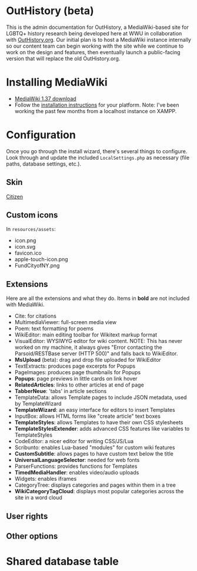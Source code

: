 # OutHistory (beta)
This is the admin documentation for OutHistory, a MediaWiki-based site for LGBTQ+ history research being developed here at WWU in collaboration with [OutHistory.org](https://outhistory.org). Our initial plan is to host a MediaWiki instance internally so our content team can begin working with the site while we continue to work on the design and features, then eventually launch a public-facing version that will replace the old OutHistory.org.

# Installing MediaWiki
- [MediaWiki 1.37 download](https://www.mediawiki.org/wiki/Download)
- Follow the [installation instructions](https://www.mediawiki.org/wiki/Manual:Installation_guide) for your platform. Note: I've been working the past few months from a localhost instance on XAMPP.
# Configuration
Once you go through the install wizard, there's several things to configure. Look through and update the included `LocalSettings.php` as necessary (file paths, database settings, etc.).

## Skin
[Citizen](https://github.com/StarCitizenTools/mediawiki-skins-Citizen)
## Custom icons
In `resources/assets`:
- icon.png
- icon.svg
- favicon.ico
- apple-touch-icon.png
- FundCityofNY.png
## Extensions
Here are all the extensions and what they do. Items in **bold** are not included with MediaWiki.
- Cite: for citations
- MultimediaViewer: full-screen media view
- Poem: text formatting for poems
- WikiEditor: main editing toolbar for Wikitext markup format
- VisualEditor: WYSIWYG editor for wiki content. NOTE: This has never worked on my machine, it always gives "Error contacting the Parsoid/RESTBase server (HTTP 500)" and falls back to WikiEditor.
- **MsUpload** (beta): drag and drop file uploaded for WikiEditor
- TextExtracts: produces page excerpts for Popups
- PageImages: produces page thumbnails for Popups
- **Popups**: page previews in little cards on link hover
- **RelatedArticles**: links to other articles at end of page
- **TabberNeue**: 'tabs' in article sections
- TemplateData: allows Template pages to include JSON metadata, used by TemplateWizard
- **TemplateWizard**: an easy interface for editors to insert Templates
- InputBox: allows HTML forms like "create article" text boxes
- **TemplateStyles**: allows Templates to have their own CSS stylesheets
- **TemplateStylesExtender**: adds advanced CSS features like variables to TemplateStyles
- CodeEditor: a nicer editor for writing CSS/JS/Lua
- Scribunto: enables Lua-based "modules" for custom wiki features
- **CustomSubtitle**: allows pages to have custom text below the title
- **UniversalLanguageSelector**: needed for web fonts
- ParserFunctions: provides functions for Templates
- **TimedMediaHandler**: enables video/audio uploads
- Widgets: enables iframes
- CategoryTree: displays categories and pages within them in a tree
- **WikiCategoryTagCloud**: displays most popular categories across the site in a word cloud
## User rights

## Other options

# Shared database table
